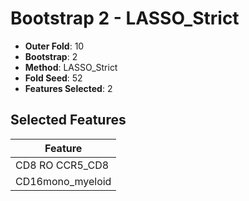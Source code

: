 # Bootstrap 2 - LASSO_Strict

- **Outer Fold**: 10
- **Bootstrap**: 2
- **Method**: LASSO_Strict
- **Fold Seed**: 52
- **Features Selected**: 2

## Selected Features

| Feature |
|---------|
| CD8 RO CCR5_CD8 |
| CD16mono_myeloid |

